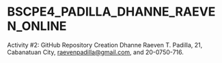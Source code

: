 # BSCPE4_PADILLA_DHANNE_RAEVEN_ONLINE
Activity #2: GitHub Repository Creation
Dhanne Raeven T. Padilla, 21, Cabanatuan City, raevenpadilla@gmail.com, and 20-0750-716.
